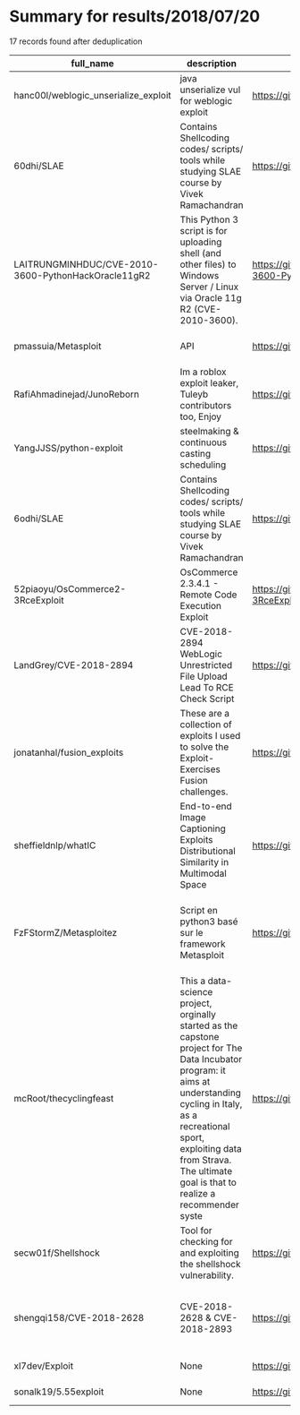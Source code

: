 
# Summary for results/2018/07/20
    
17 records found after deduplication

| full_name | description | html_url | matched_list | matched_count | pushed_at | size | stargazers_count | language | forks_count | vul_ids |
|-----------------------------------------------------|------------------------------------------------------------------------------------------------------------------------------------------------------------------------------------------------------------------------------------------------------------------|------------------------------------------------------------------------|-----------------------------------------------------------------------------|-----------------|---------------------------|--------|--------------------|------------------|---------------|------------------------------------|
| hanc00l/weblogic_unserialize_exploit | java unserialize vul for weblogic exploit | https://github.com/hanc00l/weblogic_unserialize_exploit | ['exploit'] | 1 | 2018-07-20 10:37:00+00:00 | 25301 | 177 | Python | 84 | [] |
| 60dhi/SLAE | Contains Shellcoding codes/ scripts/ tools while studying SLAE course by Vivek Ramachandran | https://github.com/60dhi/SLAE | ['shellcode'] | 1 | 2018-07-20 06:52:11+00:00 | 18 | 0 | Assembly | 0 | [] |
| LAITRUNGMINHDUC/CVE-2010-3600-PythonHackOracle11gR2 | This Python 3 script is for uploading shell (and other files) to Windows Server / Linux via Oracle 11g R2 (CVE-2010-3600). | https://github.com/LAITRUNGMINHDUC/CVE-2010-3600-PythonHackOracle11gR2 | ['cve-2'] | 1 | 2018-07-20 16:45:10+00:00 | 7 | 2 | ASP | 1 | ['CVE-2010-3600'] |
| pmassuia/Metasploit | API | https://github.com/pmassuia/Metasploit | ['metasploit module OR payload'] | 1 | 2018-07-20 14:51:55+00:00 | 0 | 0 | | 0 | [] |
| RafiAhmadinejad/JunoReborn | Im a roblox exploit leaker, Tuleyb contributors too, Enjoy | https://github.com/RafiAhmadinejad/JunoReborn | ['exploit'] | 1 | 2018-07-20 12:13:33+00:00 | 0 | 0 | | 0 | [] |
| YangJJSS/python-exploit | steelmaking & continuous casting scheduling | https://github.com/YangJJSS/python-exploit | ['exploit'] | 1 | 2018-07-20 10:59:34+00:00 | 3 | 0 | Python | 0 | [] |
| 6odhi/SLAE | Contains Shellcoding codes/ scripts/ tools while studying SLAE course by Vivek Ramachandran | https://github.com/6odhi/SLAE | ['shellcode'] | 1 | 2018-07-20 09:11:06+00:00 | 18 | 0 | Assembly | 0 | [] |
| 52piaoyu/OsCommerce2-3RceExploit | OsCommerce 2.3.4.1 - Remote Code Execution Exploit | https://github.com/52piaoyu/OsCommerce2-3RceExploit | ['exploit', 'rce', 'remote code execution'] | 3 | 2018-07-20 05:52:18+00:00 | 5 | 0 | Python | 2 | [] |
| LandGrey/CVE-2018-2894 | CVE-2018-2894 WebLogic Unrestricted File Upload Lead To RCE Check Script | https://github.com/LandGrey/CVE-2018-2894 | ['cve-2', 'rce'] | 2 | 2018-07-20 12:46:50+00:00 | 9 | 131 | Python | 52 | ['CVE-2018-2894'] |
| jonatanhal/fusion_exploits | These are a collection of exploits I used to solve the Exploit-Exercises Fusion challenges. | https://github.com/jonatanhal/fusion_exploits | ['exploit'] | 1 | 2018-07-20 14:08:38+00:00 | 27 | 1 | Go | 1 | [] |
| sheffieldnlp/whatIC | End-to-end Image Captioning Exploits Distributional Similarity in Multimodal Space | https://github.com/sheffieldnlp/whatIC | ['exploit'] | 1 | 2018-07-20 02:41:58+00:00 | 86786 | 0 | | 0 | [] |
| FzFStormZ/Metasploitez | Script en python3 basé sur le framework Metasploit | https://github.com/FzFStormZ/Metasploitez | ['metasploit module OR metasploit payload', 'metasploit module OR payload'] | 2 | 2018-07-20 14:16:36+00:00 | 17 | 1 | Python | 1 | [] |
| mcRoot/thecyclingfeast | This a data-science project, orginally started as the capstone project for The Data Incubator program: it aims at understanding cycling in Italy, as a recreational sport, exploiting data from Strava. The ultimate goal is that to realize a recommender syste | https://github.com/mcRoot/thecyclingfeast | ['exploit'] | 1 | 2018-07-20 15:37:32+00:00 | 14113 | 0 | Jupyter Notebook | 0 | [] |
| secw01f/Shellshock | Tool for checking for and exploiting the shellshock vulnerability. | https://github.com/secw01f/Shellshock | ['exploit'] | 1 | 2018-07-20 03:40:41+00:00 | 4 | 1 | Python | 0 | [] |
| shengqi158/CVE-2018-2628 | CVE-2018-2628 & CVE-2018-2893 | https://github.com/shengqi158/CVE-2018-2628 | ['cve-2'] | 1 | 2018-07-20 01:24:36+00:00 | 6 | 79 | Python | 48 | ['CVE-2018-2628', 'CVE-2018-2893'] |
| xl7dev/Exploit | None | https://github.com/xl7dev/Exploit | ['exploit'] | 1 | 2018-07-20 08:30:08+00:00 | 49 | 30 | Python | 38 | [] |
| sonalk19/5.55exploit | None | https://github.com/sonalk19/5.55exploit | ['exploit'] | 1 | 2018-07-20 15:54:37+00:00 | 0 | 0 | | 0 | [] |
